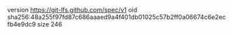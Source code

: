 version https://git-lfs.github.com/spec/v1
oid sha256:48a255f97fd87c686aaaed9a4f401db01025c57b2ff0a06674c6e2ecfb4e9dc9
size 246
